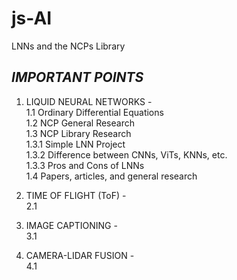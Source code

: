 # js-AI
LNNs and the NCPs Library

## ***IMPORTANT POINTS***
  
1. LIQUID NEURAL NETWORKS -  
 	1.1 Ordinary Differential Equations  
	1.2 NCP General Research  
	1.3 NCP Library Research  
		1.3.1 Simple LNN Project  
		1.3.2 Difference between CNNs, ViTs, KNNs, etc.   
		1.3.3 Pros and Cons of LNNs   
	1.4 Papers, articles, and general research   
  
2. TIME OF FLIGHT (ToF) -    
	2.1    
  
3. IMAGE CAPTIONING -    
	3.1    
  
4. CAMERA-LIDAR FUSION -    
	4.1    
